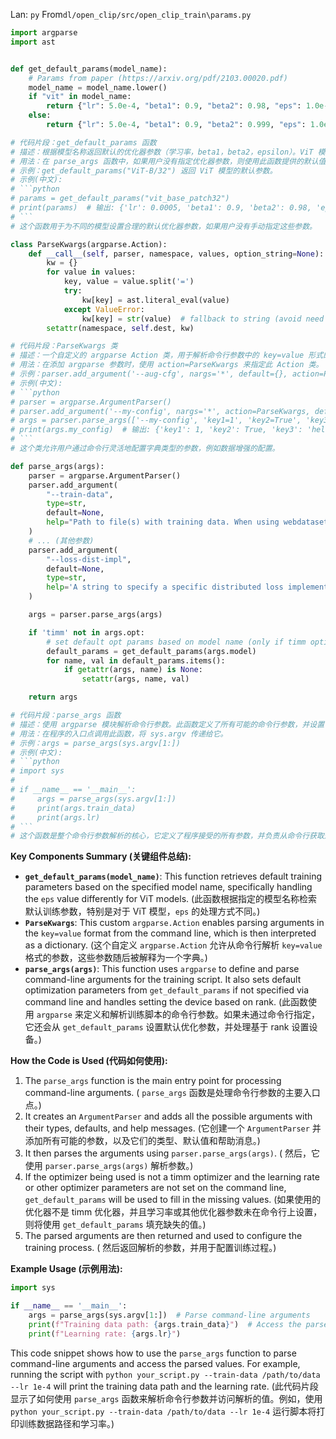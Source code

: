 Lan: `py` From`dl/open_clip/src/open_clip_train\params.py`

```python
import argparse
import ast


def get_default_params(model_name):
    # Params from paper (https://arxiv.org/pdf/2103.00020.pdf)
    model_name = model_name.lower()
    if "vit" in model_name:
        return {"lr": 5.0e-4, "beta1": 0.9, "beta2": 0.98, "eps": 1.0e-6}
    else:
        return {"lr": 5.0e-4, "beta1": 0.9, "beta2": 0.999, "eps": 1.0e-8}

# 代码片段：get_default_params 函数
# 描述：根据模型名称返回默认的优化器参数（学习率，beta1，beta2，epsilon）。ViT 模型和其他模型使用不同的 epsilon 值。
# 用法：在 parse_args 函数中，如果用户没有指定优化器参数，则使用此函数提供的默认值。
# 示例：get_default_params("ViT-B/32") 返回 ViT 模型的默认参数。
# 示例(中文):
# ```python
# params = get_default_params("vit_base_patch32")
# print(params)  # 输出: {'lr': 0.0005, 'beta1': 0.9, 'beta2': 0.98, 'eps': 1e-06}
# ```
# 这个函数用于为不同的模型设置合理的默认优化器参数，如果用户没有手动指定这些参数。

class ParseKwargs(argparse.Action):
    def __call__(self, parser, namespace, values, option_string=None):
        kw = {}
        for value in values:
            key, value = value.split('=')
            try:
                kw[key] = ast.literal_eval(value)
            except ValueError:
                kw[key] = str(value)  # fallback to string (avoid need to escape on command line)
        setattr(namespace, self.dest, kw)

# 代码片段：ParseKwargs 类
# 描述：一个自定义的 argparse Action 类，用于解析命令行参数中的 key=value 形式的参数。它使用 ast.literal_eval 来尝试将 value 转换为 Python 对象，如果转换失败，则将其视为字符串。
# 用法：在添加 argparse 参数时，使用 action=ParseKwargs 来指定此 Action 类。
# 示例：parser.add_argument('--aug-cfg', nargs='*', default={}, action=ParseKwargs)
# 示例(中文):
# ```python
# parser = argparse.ArgumentParser()
# parser.add_argument('--my-config', nargs='*', action=ParseKwargs, default={})
# args = parser.parse_args(['--my-config', 'key1=1', 'key2=True', 'key3=hello'])
# print(args.my_config)  # 输出: {'key1': 1, 'key2': True, 'key3': 'hello'}
# ```
# 这个类允许用户通过命令行灵活地配置字典类型的参数，例如数据增强的配置。

def parse_args(args):
    parser = argparse.ArgumentParser()
    parser.add_argument(
        "--train-data",
        type=str,
        default=None,
        help="Path to file(s) with training data. When using webdataset, multiple datasources can be combined using the `::` separator.",
    )
    # ... (其他参数)
    parser.add_argument(
        "--loss-dist-impl",
        default=None,
        type=str,
        help='A string to specify a specific distributed loss implementation.'
    )

    args = parser.parse_args(args)

    if 'timm' not in args.opt:
        # set default opt params based on model name (only if timm optimizer not used)
        default_params = get_default_params(args.model)
        for name, val in default_params.items():
            if getattr(args, name) is None:
                setattr(args, name, val)

    return args

# 代码片段：parse_args 函数
# 描述：使用 argparse 模块解析命令行参数。此函数定义了所有可能的命令行参数，并设置了它们的类型、默认值和帮助信息。它还调用 get_default_params 函数来设置默认的优化器参数。
# 用法：在程序的入口点调用此函数，将 sys.argv 传递给它。
# 示例：args = parse_args(sys.argv[1:])
# 示例(中文):
# ```python
# import sys
#
# if __name__ == '__main__':
#     args = parse_args(sys.argv[1:])
#     print(args.train_data)
#     print(args.lr)
# ```
# 这个函数是整个命令行参数解析的核心，它定义了程序接受的所有参数，并负责从命令行获取这些参数的值。

```

**Key Components Summary (关键组件总结):**

*   **`get_default_params(model_name)`**: This function retrieves default training parameters based on the specified model name, specifically handling the `eps` value differently for ViT models. (此函数根据指定的模型名称检索默认训练参数，特别是对于 ViT 模型，`eps` 的处理方式不同。)
*   **`ParseKwargs`**:  This custom `argparse.Action` enables parsing arguments in the `key=value` format from the command line, which is then interpreted as a dictionary. (这个自定义 `argparse.Action` 允许从命令行解析 `key=value` 格式的参数，这些参数随后被解释为一个字典。)
*   **`parse_args(args)`**: This function uses `argparse` to define and parse command-line arguments for the training script.  It also sets default optimization parameters from `get_default_params` if not specified via command line and handles setting the device based on rank. (此函数使用 `argparse` 来定义和解析训练脚本的命令行参数。如果未通过命令行指定，它还会从 `get_default_params` 设置默认优化参数，并处理基于 rank 设置设备。)

**How the Code is Used (代码如何使用):**

1.  The `parse_args` function is the main entry point for processing command-line arguments. ( `parse_args` 函数是处理命令行参数的主要入口点。)
2.  It creates an `ArgumentParser` and adds all the possible arguments with their types, defaults, and help messages. (它创建一个 `ArgumentParser` 并添加所有可能的参数，以及它们的类型、默认值和帮助消息。)
3.  It then parses the arguments using `parser.parse_args(args)`. ( 然后，它使用 `parser.parse_args(args)` 解析参数。)
4.  If the optimizer being used is not a timm optimizer and the learning rate or other optimizer parameters are not set on the command line, `get_default_params` will be used to fill in the missing values. (如果使用的优化器不是 timm 优化器，并且学习率或其他优化器参数未在命令行上设置，则将使用 `get_default_params` 填充缺失的值。)
5.  The parsed arguments are then returned and used to configure the training process. ( 然后返回解析的参数，并用于配置训练过程。)

**Example Usage (示例用法):**

```python
import sys

if __name__ == '__main__':
    args = parse_args(sys.argv[1:])  # Parse command-line arguments
    print(f"Training data path: {args.train_data}")  # Access the parsed arguments
    print(f"Learning rate: {args.lr}")
```

This code snippet shows how to use the `parse_args` function to parse command-line arguments and access the parsed values.  For example, running the script with `python your_script.py --train-data /path/to/data --lr 1e-4` will print the training data path and the learning rate. (此代码片段显示了如何使用 `parse_args` 函数来解析命令行参数并访问解析的值。例如，使用 `python your_script.py --train-data /path/to/data --lr 1e-4` 运行脚本将打印训练数据路径和学习率。)
